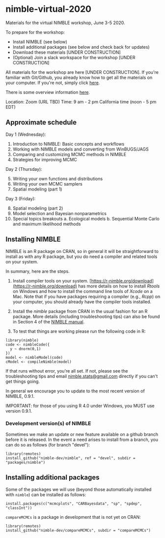 # nimble-virtual-2020

Materials for the virtual NIMBLE workshop, June 3-5 2020.

To prepare for the workshop:

 - Install NIMBLE (see below)
 - Install additional packages (see below and check back for updates)
 - Download these materials [UNDER CONSTRUCTION]
 - (Optional) Join a slack workspace for the workshop [UNDER CONSTRUCTION]

All materials for the workshop are here [UNDER CONSTRUCTION]. If you're familiar with Git/Github, you already know how to get all the materials on your computer. If you're not, simply click [here](https://github.com/nimble-training/nimble-virtual-2020/archive/master.zip).

There is some overview information [here](https://htmlpreview.github.io/?https://github.com/nimble-training/nimble-virtual-2020/blob/master/overview.html).

Location: Zoom (URL TBD)
Time: 9 am - 2 pm California time (noon - 5 pm EDT)

## Approximate schedule

Day 1 (Wednesday):

 1. Introduction to NIMBLE: Basic concepts and workflows
 2. Working with NIMBLE models and converting from WinBUGS/JAGS
 3. Comparing and customizing MCMC methods in NIMBLE
 4. Strategies for improving MCMC

Day 2 (Thursday):

 5. Writing your own functions and distributions 
 6. Writing your own MCMC samplers 
 7. Spatial modeling (part 1)

Day 3 (Friday):

 8. Spatial modeling (part 2)
 9. Model selection and Bayesian nonparametrics
 10. Special topics breakouts
    a. Ecological models
    b. Sequential Monte Carlo and maximum likelihood methods

## Installing NIMBLE

NIMBLE is an R package on CRAN, so in general it will be straightforward to install as with any R package, but you do need a compiler and related tools on your system.  

In summary, here are the steps.

1. Install compiler tools on your system. [https://r-nimble.org/download](https://r-nimble.org/download) has more details on how to install *Rtools* on Windows and how to install the command line tools of *Xcode* on a Mac. Note that if you have packages requiring a compiler (e.g., *Rcpp*) on your computer, you should already have the compiler tools installed.

2. Install the *nimble* package from CRAN in the usual fashion for an R package. More details (including troubleshooting tips) can also be found in Section 4 of the [NIMBLE manual](https://r-nimble.org/html_manual/cha-installing-nimble.html).

3) To test that things are working please run the following code  in R:

```
library(nimble)
code <- nimbleCode({
  y ~ dnorm(0,1)
})
model <- nimbleModel(code)
cModel <- compileNimble(model)
```


If that runs without error, you're all set. If not, please see the troubleshooting tips and email nimble.stats@gmail.com directly if you can't get things going.  

In general we encourage you to update to the most recent version of NIMBLE, 0.9.1.

IMPORTANT: for those of you using R 4.0 under Windows, you MUST use version 0.9.1.

###  Development version(s) of NIMBLE

Sometimes we make an update or new feature available on a github branch before it is released.  In the event a need arises to install from a branch, you can do so as follows (for branch "devel"):

```
library(remotes)
install_github("nimble-dev/nimble", ref = "devel", subdir = "packages/nimble")
```

## Installing additional packages

Some of the packages we will use (beyond those automatically installed with `nimble`) can be installed as follows:

```
install.packages(c("mcmcplots", "CARBayesdata", "sp", "spdep", "classInt"))
```

`compareMCMCs` is a package in development that is not yet on CRAN:

```
library(remotes)
install_github("nimble-dev/compareMCMCs", subdir = "compareMCMCs")
```
